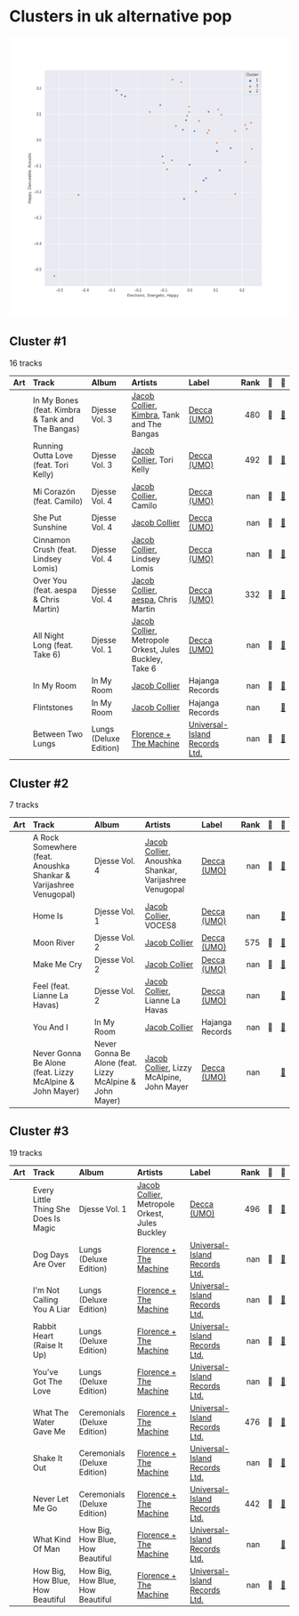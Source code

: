 # Clusters in uk alternative pop

![Comparison of Cluster](../../../images/genres/uk_alternative_pop/clusters/clusters_scatter.png)

## Cluster #1

16 tracks

| Art | Track | Album | Artists | Label | Rank | 💚 | 🔗 |
|:---|:---|:---|:---|:---|---:|:---|:---|
| <img src="https://i.scdn.co/image/ab67616d0000b27334de228d223a20a8a5d1f465" alt="" width="50" /> | In My Bones (feat. Kimbra & Tank and The Bangas) | Djesse Vol. 3 | [Jacob Collier](../../../../artists/jacob_collier/overview.md), [Kimbra](../../../../artists/kimbra/overview.md), Tank and The Bangas | [Decca (UMO)](../../../../labels/decca_(umo)) | 480 | 💚 | [🔗](https://open.spotify.com/track/06PNiDGtPIMOq9VU2ftVCk) |
| <img src="https://i.scdn.co/image/ab67616d0000b27334de228d223a20a8a5d1f465" alt="" width="50" /> | Running Outta Love (feat. Tori Kelly) | Djesse Vol. 3 | [Jacob Collier](../../../../artists/jacob_collier/overview.md), Tori Kelly | [Decca (UMO)](../../../../labels/decca_(umo)) | 492 | 💚 | [🔗](https://open.spotify.com/track/18kV8FzhGXE6XndMdiv4Ox) |
| <img src="https://i.scdn.co/image/ab67616d0000b273b1b5640ec6436246b57a32f1" alt="" width="50" /> | Mi Corazón (feat. Camilo) | Djesse Vol. 4 | [Jacob Collier](../../../../artists/jacob_collier/overview.md), Camilo | [Decca (UMO)](../../../../labels/decca_(umo)) | nan | 💚 | [🔗](https://open.spotify.com/track/5Rg0oIXL40HY5CsUWD3IAJ) |
| <img src="https://i.scdn.co/image/ab67616d0000b273b1b5640ec6436246b57a32f1" alt="" width="50" /> | She Put Sunshine | Djesse Vol. 4 | [Jacob Collier](../../../../artists/jacob_collier/overview.md) | [Decca (UMO)](../../../../labels/decca_(umo)) | nan | 💚 | [🔗](https://open.spotify.com/track/60ZCmLIYDUHmQ98Ydo1cR8) |
| <img src="https://i.scdn.co/image/ab67616d0000b273b1b5640ec6436246b57a32f1" alt="" width="50" /> | Cinnamon Crush (feat. Lindsey Lomis) | Djesse Vol. 4 | [Jacob Collier](../../../../artists/jacob_collier/overview.md), Lindsey Lomis | [Decca (UMO)](../../../../labels/decca_(umo)) | nan | 💚 | [🔗](https://open.spotify.com/track/6XJvYWE3tx9tRVavh6GysW) |
| <img src="https://i.scdn.co/image/ab67616d0000b273b1b5640ec6436246b57a32f1" alt="" width="50" /> | Over You (feat. aespa & Chris Martin) | Djesse Vol. 4 | [Jacob Collier](../../../../artists/jacob_collier/overview.md), [aespa](../../../../artists/aespa/overview.md), Chris Martin | [Decca (UMO)](../../../../labels/decca_(umo)) | 332 | 💚 | [🔗](https://open.spotify.com/track/7MSZg4Km8CM7NRXTeJoANZ) |
| <img src="https://i.scdn.co/image/ab67616d0000b273743022e9c8fb580e3dabc397" alt="" width="50" /> | All Night Long (feat. Take 6) | Djesse Vol. 1 | [Jacob Collier](../../../../artists/jacob_collier/overview.md), Metropole Orkest, Jules Buckley, Take 6 | [Decca (UMO)](../../../../labels/decca_(umo)) | nan | 💚 | [🔗](https://open.spotify.com/track/6TN4FrJvMdYrLDF2Lz7ArI) |
| <img src="https://i.scdn.co/image/ab67616d0000b27343c7453d0338f82a05464751" alt="" width="50" /> | In My Room | In My Room | [Jacob Collier](../../../../artists/jacob_collier/overview.md) | Hajanga Records | nan | 💚 | [🔗](https://open.spotify.com/track/1yGl3V3BiRSaVnuFC93CYd) |
| <img src="https://i.scdn.co/image/ab67616d0000b27343c7453d0338f82a05464751" alt="" width="50" /> | Flintstones | In My Room | [Jacob Collier](../../../../artists/jacob_collier/overview.md) | Hajanga Records | nan | | [🔗](https://open.spotify.com/track/731rnSkAluFeKZaGTHig7W) |
| <img src="https://i.scdn.co/image/ab67616d0000b2730672b0f8756ae2af86e8a5ce" alt="" width="50" /> | Between Two Lungs | Lungs (Deluxe Edition) | [Florence + The Machine](../../../../artists/florence_+_the_machine/overview.md) | [Universal-Island Records Ltd.](../../../../labels/universal-island_records_ltd_) | nan | 💚 | [🔗](https://open.spotify.com/track/5WnYyCWBbJyLChmd2sbZK9) |
## Cluster #2

7 tracks

| Art | Track | Album | Artists | Label | Rank | 💚 | 🔗 |
|:---|:---|:---|:---|:---|---:|:---|:---|
| <img src="https://i.scdn.co/image/ab67616d0000b273b1b5640ec6436246b57a32f1" alt="" width="50" /> | A Rock Somewhere (feat. Anoushka Shankar & Varijashree Venugopal) | Djesse Vol. 4 | [Jacob Collier](../../../../artists/jacob_collier/overview.md), Anoushka Shankar, Varijashree Venugopal | [Decca (UMO)](../../../../labels/decca_(umo)) | nan | 💚 | [🔗](https://open.spotify.com/track/0PZU2E5P51ZJOQDW1k5U8F) |
| <img src="https://i.scdn.co/image/ab67616d0000b273743022e9c8fb580e3dabc397" alt="" width="50" /> | Home Is | Djesse Vol. 1 | [Jacob Collier](../../../../artists/jacob_collier/overview.md), VOCES8 | [Decca (UMO)](../../../../labels/decca_(umo)) | nan | | [🔗](https://open.spotify.com/track/3nur4bNfmRCoLFxk9ubHHK) |
| <img src="https://i.scdn.co/image/ab67616d0000b27354de35ac4fc5d8ed1ec1d956" alt="" width="50" /> | Moon River | Djesse Vol. 2 | [Jacob Collier](../../../../artists/jacob_collier/overview.md) | [Decca (UMO)](../../../../labels/decca_(umo)) | 575 | 💚 | [🔗](https://open.spotify.com/track/1IRRqn75jaZHp7zMT1NGbZ) |
| <img src="https://i.scdn.co/image/ab67616d0000b27354de35ac4fc5d8ed1ec1d956" alt="" width="50" /> | Make Me Cry | Djesse Vol. 2 | [Jacob Collier](../../../../artists/jacob_collier/overview.md) | [Decca (UMO)](../../../../labels/decca_(umo)) | nan | 💚 | [🔗](https://open.spotify.com/track/4Y6VEDkRSpbn8Wt8x18RHh) |
| <img src="https://i.scdn.co/image/ab67616d0000b27354de35ac4fc5d8ed1ec1d956" alt="" width="50" /> | Feel (feat. Lianne La Havas) | Djesse Vol. 2 | [Jacob Collier](../../../../artists/jacob_collier/overview.md), Lianne La Havas | [Decca (UMO)](../../../../labels/decca_(umo)) | nan | | [🔗](https://open.spotify.com/track/7MGNHuYwmm9UjQgdVciO1v) |
| <img src="https://i.scdn.co/image/ab67616d0000b27343c7453d0338f82a05464751" alt="" width="50" /> | You And I | In My Room | [Jacob Collier](../../../../artists/jacob_collier/overview.md) | Hajanga Records | nan | 💚 | [🔗](https://open.spotify.com/track/0yZ1VBdUdX2dEBXv4LXzn8) |
| <img src="https://i.scdn.co/image/ab67616d0000b2734dcc2837e0aa90e8c8dbba3f" alt="" width="50" /> | Never Gonna Be Alone (feat. Lizzy McAlpine & John Mayer) | Never Gonna Be Alone (feat. Lizzy McAlpine & John Mayer) | [Jacob Collier](../../../../artists/jacob_collier/overview.md), Lizzy McAlpine, John Mayer | [Decca (UMO)](../../../../labels/decca_(umo)) | nan | | [🔗](https://open.spotify.com/track/5m9OR6G4lNt9Da6dy1xpHx) |
## Cluster #3

19 tracks

| Art | Track | Album | Artists | Label | Rank | 💚 | 🔗 |
|:---|:---|:---|:---|:---|---:|:---|:---|
| <img src="https://i.scdn.co/image/ab67616d0000b273743022e9c8fb580e3dabc397" alt="" width="50" /> | Every Little Thing She Does Is Magic | Djesse Vol. 1 | [Jacob Collier](../../../../artists/jacob_collier/overview.md), Metropole Orkest, Jules Buckley | [Decca (UMO)](../../../../labels/decca_(umo)) | 496 | 💚 | [🔗](https://open.spotify.com/track/0xuz9pSNwyWljXUgEGEhjp) |
| <img src="https://i.scdn.co/image/ab67616d0000b2730672b0f8756ae2af86e8a5ce" alt="" width="50" /> | Dog Days Are Over | Lungs (Deluxe Edition) | [Florence + The Machine](../../../../artists/florence_+_the_machine/overview.md) | [Universal-Island Records Ltd.](../../../../labels/universal-island_records_ltd_) | nan | 💚 | [🔗](https://open.spotify.com/track/1YLJVmuzeM2YSUkCCaTNUB) |
| <img src="https://i.scdn.co/image/ab67616d0000b2730672b0f8756ae2af86e8a5ce" alt="" width="50" /> | I'm Not Calling You A Liar | Lungs (Deluxe Edition) | [Florence + The Machine](../../../../artists/florence_+_the_machine/overview.md) | [Universal-Island Records Ltd.](../../../../labels/universal-island_records_ltd_) | nan | 💚 | [🔗](https://open.spotify.com/track/3euILOYDltKArnqpupsE1W) |
| <img src="https://i.scdn.co/image/ab67616d0000b2730672b0f8756ae2af86e8a5ce" alt="" width="50" /> | Rabbit Heart (Raise It Up) | Lungs (Deluxe Edition) | [Florence + The Machine](../../../../artists/florence_+_the_machine/overview.md) | [Universal-Island Records Ltd.](../../../../labels/universal-island_records_ltd_) | nan | 💚 | [🔗](https://open.spotify.com/track/5RoLLyMmaEG4WiVMlp7r59) |
| <img src="https://i.scdn.co/image/ab67616d0000b2730672b0f8756ae2af86e8a5ce" alt="" width="50" /> | You've Got The Love | Lungs (Deluxe Edition) | [Florence + The Machine](../../../../artists/florence_+_the_machine/overview.md) | [Universal-Island Records Ltd.](../../../../labels/universal-island_records_ltd_) | nan | 💚 | [🔗](https://open.spotify.com/track/6u9RqxALwkjJ1ukB1y8vuP) |
| <img src="https://i.scdn.co/image/ab67616d0000b273527d94ecf554774fc313bf48" alt="" width="50" /> | What The Water Gave Me | Ceremonials (Deluxe Edition) | [Florence + The Machine](../../../../artists/florence_+_the_machine/overview.md) | [Universal-Island Records Ltd.](../../../../labels/universal-island_records_ltd_) | 476 | 💚 | [🔗](https://open.spotify.com/track/3RiOPzAvhNKuMIdPYOrKV8) |
| <img src="https://i.scdn.co/image/ab67616d0000b273527d94ecf554774fc313bf48" alt="" width="50" /> | Shake It Out | Ceremonials (Deluxe Edition) | [Florence + The Machine](../../../../artists/florence_+_the_machine/overview.md) | [Universal-Island Records Ltd.](../../../../labels/universal-island_records_ltd_) | nan | 💚 | [🔗](https://open.spotify.com/track/4lY95OMGb9WxP6IYut64ir) |
| <img src="https://i.scdn.co/image/ab67616d0000b273527d94ecf554774fc313bf48" alt="" width="50" /> | Never Let Me Go | Ceremonials (Deluxe Edition) | [Florence + The Machine](../../../../artists/florence_+_the_machine/overview.md) | [Universal-Island Records Ltd.](../../../../labels/universal-island_records_ltd_) | 442 | 💚 | [🔗](https://open.spotify.com/track/6cC9RY7MoUx5z3aHjDTNI6) |
| <img src="https://i.scdn.co/image/ab67616d0000b273749edeb8bb7308fcb146badc" alt="" width="50" /> | What Kind Of Man | How Big, How Blue, How Beautiful | [Florence + The Machine](../../../../artists/florence_+_the_machine/overview.md) | [Universal-Island Records Ltd.](../../../../labels/universal-island_records_ltd_) | nan | | [🔗](https://open.spotify.com/track/2ZE1EiHnmtdiv9KAJTGeRq) |
| <img src="https://i.scdn.co/image/ab67616d0000b273749edeb8bb7308fcb146badc" alt="" width="50" /> | How Big, How Blue, How Beautiful | How Big, How Blue, How Beautiful | [Florence + The Machine](../../../../artists/florence_+_the_machine/overview.md) | [Universal-Island Records Ltd.](../../../../labels/universal-island_records_ltd_) | nan | 💚 | [🔗](https://open.spotify.com/track/7GlwvJ8iAbCEfZjGq3iwmZ) |